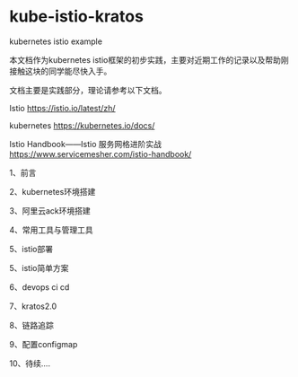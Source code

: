 # kube-istio-kratos
kubernetes istio example

本文档作为kubernetes istio框架的初步实践，主要对近期工作的记录以及帮助刚接触这块的同学能尽快入手。

文档主要是实践部分，理论请参考以下文档。

Istio https://istio.io/latest/zh/

kubernetes  https://kubernetes.io/docs/

Istio Handbook——Istio 服务网格进阶实战 https://www.servicemesher.com/istio-handbook/



1、前言

2、kubernetes环境搭建

3、阿里云ack环境搭建

4、常用工具与管理工具

5、istio部署

5、istio简单方案

6、devops ci cd

7、kratos2.0

8、链路追踪

9、配置configmap

10、待续....



